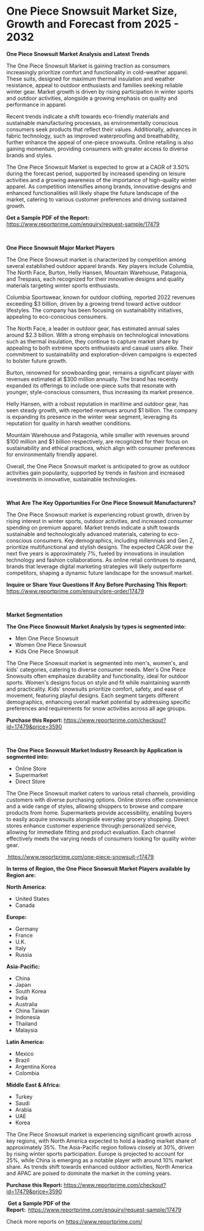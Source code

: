 <p><h1>One Piece Snowsuit Market Size, Growth and Forecast from 2025 - 2032</h1></p><p><strong>One Piece Snowsuit Market Analysis and Latest Trends</strong></p>
<p><p>The One Piece Snowsuit Market is gaining traction as consumers increasingly prioritize comfort and functionality in cold-weather apparel. These suits, designed for maximum thermal insulation and weather resistance, appeal to outdoor enthusiasts and families seeking reliable winter gear. Market growth is driven by rising participation in winter sports and outdoor activities, alongside a growing emphasis on quality and performance in apparel.</p><p>Recent trends indicate a shift towards eco-friendly materials and sustainable manufacturing processes, as environmentally conscious consumers seek products that reflect their values. Additionally, advances in fabric technology, such as improved waterproofing and breathability, further enhance the appeal of one-piece snowsuits. Online retailing is also gaining momentum, providing consumers with greater access to diverse brands and styles.</p><p>The One Piece Snowsuit Market is expected to grow at a CAGR of 3.50% during the forecast period, supported by increased spending on leisure activities and a growing awareness of the importance of high-quality winter apparel. As competition intensifies among brands, innovative designs and enhanced functionalities will likely shape the future landscape of the market, catering to various customer preferences and driving sustained growth.</p></p>
<p><strong>Get a Sample PDF of the Report:&nbsp;</strong> <a href="https://www.reportprime.com/enquiry/request-sample/17479?utm_campaign=2237&utm_medium=2&utm_source=Github&utm_content=ia&utm_term=18032025&utm_id=one-piece-snowsuit">https://www.reportprime.com/enquiry/request-sample/17479</a></p>
<p>&nbsp;</p>
<p><strong>One Piece Snowsuit Major Market Players</strong></p>
<p><p>The One Piece Snowsuit market is characterized by competition among several established outdoor apparel brands. Key players include Columbia, The North Face, Burton, Helly Hansen, Mountain Warehouse, Patagonia, and Trespass, each recognized for their innovative designs and quality materials targeting winter sports enthusiasts.</p><p>Columbia Sportswear, known for outdoor clothing, reported 2022 revenues exceeding $3 billion, driven by a growing trend toward active outdoor lifestyles. The company has been focusing on sustainability initiatives, appealing to eco-conscious consumers.</p><p>The North Face, a leader in outdoor gear, has estimated annual sales around $2.3 billion. With a strong emphasis on technological innovations such as thermal insulation, they continue to capture market share by appealing to both extreme sports enthusiasts and casual users alike. Their commitment to sustainability and exploration-driven campaigns is expected to bolster future growth.</p><p>Burton, renowned for snowboarding gear, remains a significant player with revenues estimated at $300 million annually. The brand has recently expanded its offerings to include one-piece suits that resonate with younger, style-conscious consumers, thus increasing its market presence.</p><p>Helly Hansen, with a robust reputation in maritime and outdoor gear, has seen steady growth, with reported revenues around $1 billion. The company is expanding its presence in the winter wear segment, leveraging its reputation for quality in harsh weather conditions.</p><p>Mountain Warehouse and Patagonia, while smaller with revenues around $100 million and $1 billion respectively, are recognized for their focus on sustainability and ethical practices, which align with consumer preferences for environmentally friendly apparel.</p><p>Overall, the One Piece Snowsuit market is anticipated to grow as outdoor activities gain popularity, supported by trends in fashion and increased investments in innovative, sustainable technologies.</p></p>
<p>&nbsp;</p>
<p><strong>What Are The Key Opportunities For One Piece Snowsuit Manufacturers?</strong></p>
<p><p>The One Piece Snowsuit market is experiencing robust growth, driven by rising interest in winter sports, outdoor activities, and increased consumer spending on premium apparel. Market trends indicate a shift towards sustainable and technologically advanced materials, catering to eco-conscious consumers. Key demographics, including millennials and Gen Z, prioritize multifunctional and stylish designs. The expected CAGR over the next five years is approximately 7%, fueled by innovations in insulation technology and fashion collaborations. As online retail continues to expand, brands that leverage digital marketing strategies will likely outperform competitors, shaping a dynamic future landscape for the snowsuit market.</p></p>
<p><strong>Inquire or Share Your Questions If Any Before Purchasing This Report:</strong> <a href="https://www.reportprime.com/enquiry/pre-order/17479?utm_campaign=2237&utm_medium=2&utm_source=Github&utm_content=ia&utm_term=18032025&utm_id=one-piece-snowsuit">https://www.reportprime.com/enquiry/pre-order/17479</a></p>
<p>&nbsp;</p>
<p><strong>Market Segmentation</strong></p>
<p><strong>The One Piece Snowsuit Market Analysis by types is segmented into:</strong></p>
<p><ul><li>Men One Piece Snowsuit</li><li>Women One Piece Snowsuit</li><li>Kids One Piece Snowsuit</li></ul></p>
<p><p>The One Piece Snowsuit market is segmented into men's, women's, and kids' categories, catering to diverse consumer needs. Men's One Piece Snowsuits often emphasize durability and functionality, ideal for outdoor sports. Women's designs focus on style and fit while maintaining warmth and practicality. Kids' snowsuits prioritize comfort, safety, and ease of movement, featuring playful designs. Each segment targets different demographics, enhancing overall market potential by addressing specific preferences and requirements for snow activities across all age groups.</p></p>
<p><strong>Purchase this Report:&nbsp;</strong><a href="https://www.reportprime.com/checkout?id=17479&price=3590&utm_campaign=2237&utm_medium=2&utm_source=Github&utm_content=ia&utm_term=18032025&utm_id=one-piece-snowsuit">https://www.reportprime.com/checkout?id=17479&price=3590</a></p>
<p>&nbsp;</p>
<p><strong>The One Piece Snowsuit Market Industry Research by Application is segmented into:</strong></p>
<p><ul><li>Online Store</li><li>Supermarket</li><li>Direct Store</li></ul></p>
<p><p>The One Piece Snowsuit market caters to various retail channels, providing customers with diverse purchasing options. Online stores offer convenience and a wide range of styles, allowing shoppers to browse and compare products from home. Supermarkets provide accessibility, enabling buyers to easily acquire snowsuits alongside everyday grocery shopping. Direct stores enhance customer experience through personalized service, allowing for immediate fitting and product evaluation. Each channel effectively meets the varying needs of consumers looking for quality winter gear.</p></p>
<p><a href="https://www.reportprime.com/one-piece-snowsuit-r17479?utm_campaign=2237&utm_medium=2&utm_source=Github&utm_content=ia&utm_term=18032025&utm_id=one-piece-snowsuit">&nbsp;https://www.reportprime.com/one-piece-snowsuit-r17479</a></p>
<p><strong>In terms of Region, the One Piece Snowsuit Market Players available by Region are:</strong></p>
<p>
    <p> <strong> North America: </strong>
        <ul>
            <li>United States</li>
            <li>Canada</li>
        </ul>
        </p> 
    <p> <strong> Europe: </strong>
        <ul>
            <li>Germany</li>
            <li>France</li>
            <li>U.K.</li>
            <li>Italy</li>
            <li>Russia</li>
        </ul>
        </p> 
    <p> <strong> Asia-Pacific: </strong>
        <ul>
            <li>China</li>
            <li>Japan</li>
            <li>South Korea</li>
            <li>India</li>
            <li>Australia</li>
            <li>China Taiwan</li>
            <li>Indonesia</li>
            <li>Thailand</li>
            <li>Malaysia</li>
        </ul>
        </p> 
    <p> <strong> Latin America: </strong>
        <ul>
            <li>Mexico</li>
            <li>Brazil</li>
            <li>Argentina Korea</li>
            <li>Colombia</li>
        </ul>
        </p> 
    <p> <strong> Middle East & Africa: </strong>
        <ul>
            <li>Turkey</li>
            <li>Saudi</li>
            <li>Arabia</li>
            <li>UAE</li>
            <li>Korea</li>
        </ul>
    </p>
    </p>
<p><p>The One Piece Snowsuit market is experiencing significant growth across key regions, with North America expected to hold a leading market share of approximately 35%. The Asia-Pacific region follows closely at 30%, driven by rising winter sports participation. Europe is projected to account for 25%, while China is emerging as a notable player with around 10% market share. As trends shift towards enhanced outdoor activities, North America and APAC are poised to dominate the market in the coming years.</p></p>
<p><strong>Purchase this Report: </strong><a href="https://www.reportprime.com/checkout?id=17479&price=3590&utm_campaign=2237&utm_medium=2&utm_source=Github&utm_content=ia&utm_term=18032025&utm_id=one-piece-snowsuit">https://www.reportprime.com/checkout?id=17479&price=3590</a></p>
<p>&nbsp;<strong>Get a Sample PDF of the Report:&nbsp;&nbsp;</strong><a href="https://www.reportprime.com/enquiry/request-sample/17479?utm_campaign=2237&utm_medium=2&utm_source=Github&utm_content=ia&utm_term=18032025&utm_id=one-piece-snowsuit">https://www.reportprime.com/enquiry/request-sample/17479</a></p>
<p><strong></strong></p>
<p>Check more reports on <a href="https://www.reportprime.com/?utm_campaign=2237&utm_medium=2&utm_source=Github&utm_content=ia&utm_term=18032025&utm_id=one-piece-snowsuit">https://www.reportprime.com/</a></p>
